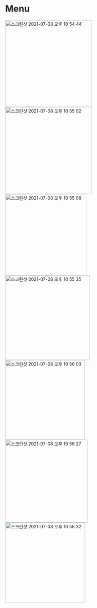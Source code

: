 # Menu
<img width="276" alt="스크린샷 2021-07-08 오후 10 54 44" src="https://user-images.githubusercontent.com/82192923/124934771-fe5cfb00-e03f-11eb-85c9-efd757fcf601.png">
<img width="276" alt="스크린샷 2021-07-08 오후 10 55 02" src="https://user-images.githubusercontent.com/82192923/124934785-0157eb80-e040-11eb-9723-2c63d8add6fc.png">
<img width="258" alt="스크린샷 2021-07-08 오후 10 55 08" src="https://user-images.githubusercontent.com/82192923/124934790-01f08200-e040-11eb-8212-c1bec5e7a7fc.png">
<img width="269" alt="스크린샷 2021-07-08 오후 10 55 35" src="https://user-images.githubusercontent.com/82192923/124934625-dcfc0f00-e03f-11eb-9011-fbb974e0089a.png">
<img width="253" alt="스크린샷 2021-07-08 오후 10 56 03" src="https://user-images.githubusercontent.com/82192923/124934634-de2d3c00-e03f-11eb-8b57-5bbc9d30bb5d.png">
<img width="263" alt="스크린샷 2021-07-08 오후 10 56 27" src="https://user-images.githubusercontent.com/82192923/124934637-dec5d280-e03f-11eb-9fa1-2f77b99f20de.png">
<img width="254" alt="스크린샷 2021-07-08 오후 10 56 32" src="https://user-images.githubusercontent.com/82192923/124934640-df5e6900-e03f-11eb-9502-48c1ea1867b5.png">
